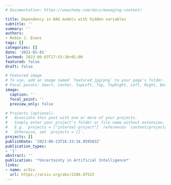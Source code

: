 ```yaml
---
# Documentation: https://wowchemy.com/docs/managing-content/

title: Dependency in DAG models with hidden variables
subtitle: ''
summary: ''
authors:
- Robin J. Evans
tags: []
categories: []
date: '2021-01-01'
lastmod: 2023-06-03T17:53:36+01:00
featured: false
draft: false

# Featured image
# To use, add an image named `featured.jpg/png` to your page's folder.
# Focal points: Smart, Center, TopLeft, Top, TopRight, Left, Right, BottomLeft, Bottom, BottomRight.
image:
  caption: ''
  focal_point: ''
  preview_only: false

# Projects (optional).
#   Associate this post with one or more of your projects.
#   Simply enter your project's folder or file name without extension.
#   E.g. `projects = ["internal-project"]` references `content/project/deep-learning/index.md`.
#   Otherwise, set `projects = []`.
projects: []
publishDate: '2023-06-23T16:33:34.859583Z'
publication_types:
- '1'
abstract: ''
publication: '*Uncertainty in Artificial Intelligence*'
links:
- name: arXiv
  url: https://arxiv.org/abs/2106.07523
---
```

